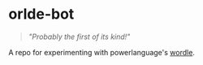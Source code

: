# orlde-bot
>_"Probably the first of its kind!"_

A repo for experimenting with powerlanguage's [wordle](https://www.powerlanguage.co.uk/wordle/).